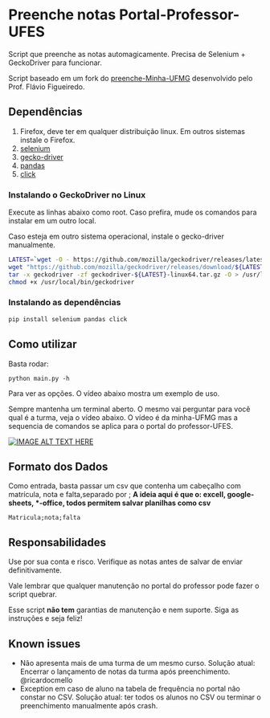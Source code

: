 # Preenche notas Portal-Professor-UFES

Script que preenche as notas automagicamente. Precisa de Selenium + GeckoDriver para funcionar.

Script baseado em um fork do [preenche-Minha-UFMG](https://github.com/flaviovdf/preenche-notas-ufmg) desenvolvido pelo Prof. Flávio Figueiredo.


## Dependências

1. Firefox, deve ter em qualquer distribuição linux. Em outros sistemas instale o Firefox.
1. [selenium](https://selenium-python.readthedocs.io)
1. [gecko-driver](https://github.com/mozilla/geckodriver/)
1. [pandas](https://pandas.pydata.org)
1. [click](https://click.palletsprojects.com)


### Instalando o GeckoDriver no Linux

Execute as linhas abaixo como root. Caso prefira, mude os comandos para instalar em um outro local.

Caso esteja em outro sistema operacional, instale o gecko-driver manualmente.

```bash
LATEST=`wget -O - https://github.com/mozilla/geckodriver/releases/latest 2>&1 | grep "Location:" | grep --only-match -e "v[0-9\.]\+"`
wget "https://github.com/mozilla/geckodriver/releases/download/${LATEST}/geckodriver-${LATEST}-linux64.tar.gz"
tar -x geckodriver -zf geckodriver-${LATEST}-linux64.tar.gz -O > /usr/local/bin/geckodriver
chmod +x /usr/local/bin/geckodriver
```

### Instalando as dependências

```bash
pip install selenium pandas click
```


## Como utilizar

Basta rodar:

```
python main.py -h
```

Para ver as opções. O vídeo abaixo mostra um exemplo de uso.

Sempre mantenha um terminal aberto. O mesmo vai perguntar para você qual é a turma, veja o vídeo abaixo.
O vídeo é da minha-UFMG mas a sequencia de comandos se aplica para o portal do professor-UFES.

[![IMAGE ALT TEXT HERE](https://img.youtube.com/vi/Z7yhH-4r8YI/0.jpg)](https://www.youtube.com/watch?v=Z7yhH-4r8YI)


## Formato dos Dados

Como entrada, basta passar um csv que contenha um cabeçalho com matrícula, nota e falta,separado por ;
**A ideia aqui é que o: excell, google-sheets, \*-office, todos permitem salvar planilhas como csv**

```
Matricula;nota;falta
```
## Responsabilidades

Use por sua conta e risco. Verifique as notas antes de salvar de enviar definitivamente.

Vale lembrar que qualquer manutenção no portal do professor pode fazer o script quebrar.

Esse script **não tem** garantias de manutenção e nem suporte. Siga as instruções e seja feliz!

## Known issues

- Não apresenta mais de uma turma de um mesmo curso. Solução atual: Encerrar o lançamento de notas da turma após preenchimento. @ricardocmello
- Exception  em caso de aluno na tabela de frequência no portal não constar no CSV. Solução atual: ter todos os alunos no CSV ou terminar o preenchimento manualmente após crash.
